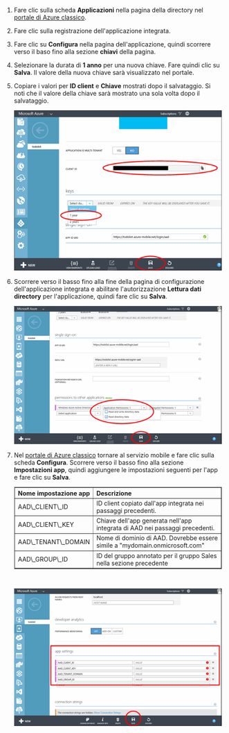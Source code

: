 1. Fare clic sulla scheda **Applicazioni** nella pagina della directory nel [portale di Azure classico](https://manage.windowsazure.com/).
2. Fare clic sulla registrazione dell'applicazione integrata.
3. Fare clic su **Configura** nella pagina dell'applicazione, quindi scorrere verso il baso fino alla sezione **chiavi** della pagina.
4. Selezionare la durata di **1 anno** per una nuova chiave. Fare quindi clic su **Salva**. Il valore della nuova chiave sarà visualizzato nel portale.
5. Copiare i valori per **ID client** e **Chiave** mostrati dopo il salvataggio. Si noti che il valore della chiave sarà mostrato una sola volta dopo il salvataggio. 
   
    ![](./media/mobile-services-generate-aad-app-registration-access-key-rbac/client-id-and-key.png)
6. Scorrere verso il basso fino alla fine della pagina di configurazione dell'applicazione integrata e abilitare l'autorizzazione **Lettura dati directory** per l'applicazione, quindi fare clic su **Salva**.
   
    ![](./media/mobile-services-generate-aad-app-registration-access-key-rbac/app-perms.png)
7. Nel [portale di Azure classico](https://manage.windowsazure.com/) tornare al servizio mobile e fare clic sulla scheda **Configura**. Scorrere verso il basso fino alla sezione **Impostazioni app**, quindi aggiungere le impostazioni seguenti per l'app e fare clic su **Salva**.
   
    <table border="1"> <tr> <th>Nome impostazione app</th><th>Descrizione</th> </tr> <tr> <td>AAD\_CLIENT\_ID</td><td>ID client copiato dall'app integrata nei passaggi precedenti.</td> </tr> <tr> <td>AAD\_CLIENT\_KEY</td><td>Chiave dell'app generata nell'app integrata di AAD nei passaggi precedenti.</td> </tr> <tr> <td>AAD\_TENANT\_DOMAIN</td><td>Nome di dominio di AAD. Dovrebbe essere simile a "mydomain.onmicrosoft.com"</td> </tr> <tr> <td>AAD\_GROUP\_ID</td><td>ID del gruppo annotato per il gruppo Sales nella sezione precedente</td> </tr> </table><br/>

    ![](./media/mobile-services-generate-aad-app-registration-access-key-rbac/aad-app-settings.png)


<!---HONumber=AcomDC_1203_2015-->